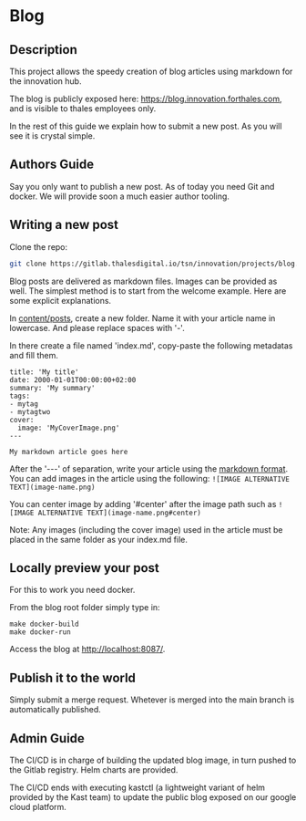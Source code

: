 
# Blog

## Description

This project allows the speedy creation of blog articles using markdown for the innovation hub.

The blog is publicly exposed here: https://blog.innovation.forthales.com, and is visible to
thales employees only.

In the rest of this guide we explain how to submit a new post. As you will see
it is crystal simple.

## Authors Guide

Say you only want to publish a new post. As of today you need Git and docker.
We will provide soon a much easier author tooling.

## Writing a new post

Clone the repo:

```sh
git clone https://gitlab.thalesdigital.io/tsn/innovation/projects/blog.git
```

Blog posts are delivered as markdown files. Images can be provided as well.
The simplest method is to start from the welcome example. Here are some explicit explanations.

In [content/posts](./content/posts), create a new folder. Name it with your article name in lowercase. 
And please replace spaces with '-'.

In there create a file named 'index.md', copy-paste the following metadatas and fill them.

```
title: 'My title'
date: 2000-01-01T00:00:00+02:00
summary: 'My summary'
tags:
- mytag
- mytagtwo
cover:
  image: 'MyCoverImage.png'
---

My markdown article goes here
```

After the '---' of separation, write your article using the [markdown format](https://www.markdownguide.org/basic-syntax/).
You can add images in the article using the following: ``` ![IMAGE ALTERNATIVE TEXT](image-name.png) ```

You can center image by adding '#center' after the image path such as ``` ![IMAGE ALTERNATIVE TEXT](image-name.png#center) ```

Note: Any images (including the cover image) used in the article must be placed in the same folder as your index.md file.

## Locally preview your post

For this to work you need docker.

From the blog root folder simply type in:
```
make docker-build
make docker-run
```
Access the blog at [http://localhost:8087/](http://localhost:8087/).

## Publish it to the world

Simply submit a merge request. Whetever is merged into the main branch is
automatically published. 

## Admin Guide

The CI/CD is in charge of building the updated blog image, in turn pushed to the Gitlab registry.
Helm charts are provided.

The CI/CD ends with executing kastctl (a lightweight variant of helm provided by the Kast team) to update 
the public blog exposed on our google cloud platform.

